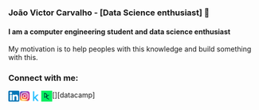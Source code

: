 ### João Victor Carvalho - [Data Science enthusiast] 👋
#### I am a computer engineering student and data science enthusiast
My motivation is to help peoples with this knowledge and build something with this.

### Connect with me:

[<img align="left"  width="22px" src="https://github.com/joaocarvoli/joaocarvoli/blob/main/logo/174857.png" />][linkedin]

[<img align="left" alt="joaocarvoli | Instagram" width="22px" src="https://github.com/joaocarvoli/joaocarvoli/blob/main/logo/580b57fcd9996e24bc43c521.png" />][instagram]

[<img align="left" alt="joaocarvoli | Kaggle" width="22px" src="https://github.com/joaocarvoli/joaocarvoli/blob/main/logo/189_Kaggle_logo_logos-512.png" />][kaggle]

[<img align="left" alt="joaocarvoli | Data-Camp" width="22px" src="https://github.com/joaocarvoli/joaocarvoli/blob/main/logo/datacamp-sq.png" />][datacamp]


<br />
<br />

[instagram]: https://www.instagram.com/joaocarvoli/
[linkedin]: https://www.linkedin.com/in/joaocarvoli/
[kaggle]: https://www.kaggle.com/jvcarvoli/
[kaggle]: https://www.datacamp.com/profile/joaocarvoli/
